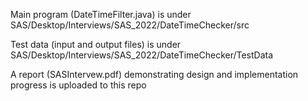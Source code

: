 Main program (DateTimeFilter.java) is under SAS/Desktop/Interviews/SAS_2022/DateTimeChecker/src

Test data (input and output files) is under SAS/Desktop/Interviews/SAS_2022/DateTimeChecker/TestData

A report (SASIntervew.pdf) demonstrating design and implementation progress is uploaded to this repo 
